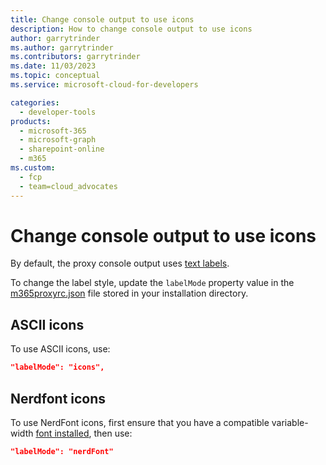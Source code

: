 ```yaml
---
title: Change console output to use icons
description: How to change console output to use icons
author: garrytrinder
ms.author: garrytrinder
ms.contributors: garrytrinder
ms.date: 11/03/2023
ms.topic: conceptual
ms.service: microsoft-cloud-for-developers

categories:
  - developer-tools
products:
  - microsoft-365
  - microsoft-graph
  - sharepoint-online
  - m365
ms.custom:
  - fcp
  - team=cloud_advocates
---
```


# Change console output to use icons

By default, the proxy console output uses [text labels](./Console-output-text-labels.md).

To change the label style, update the `labelMode` property value in the [m365proxyrc.json](../technical-reference/m365proxyrc.md) file stored in your installation directory.

## ASCII icons

To use ASCII icons, use:

```json
"labelMode": "icons",
```

## Nerdfont icons

To use NerdFont icons, first ensure that you have a compatible variable-width [font installed](https://www.nerdfonts.com/font-downloads), then use:

```json
"labelMode": "nerdFont"
```
